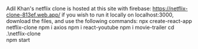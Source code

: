 Adil Khan's netflix clone is hosted at this site with firebase: https://netflix-clone-813ef.web.app/
if you wish to run it locally on localhost:3000, download the files, and use the following commands:
npx create-react-app netflix-clone
npm i axios
npm i react-youtube
npm i movie-trailer
cd .\netflix-clone\
npm start
